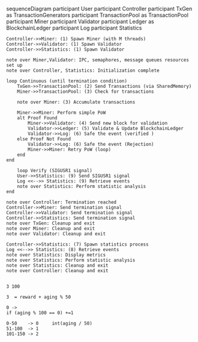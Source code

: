 sequenceDiagram
    participant User
    participant Controller
    participant TxGen as TransactionGenerators
    participant TransactionPool as TransactionPool
    participant Miner
    participant Validator
    participant Ledger as BlockchainLedger
    participant Log
    participant Statistics

    Controller->>Miner: (1) Spawn Miner (with M threads)
    Controller->>Validator: (1) Spawn Validator
    Controller->>Statistics: (1) Spawn Validator

    note over Miner,Validator: IPC, semaphores, message queues resources set up
    note over Controller, Statistics: Initialization complete
    
    loop Continuous (until termination condition)
        TxGen->>TransactionPool: (2) Send Transactions (via SharedMemory)
        Miner->>TransactionPool: (3) Check for transactions
        
        note over Miner: (3) Accumulate transactions

        Miner->>Miner: Perform simple PoW
        alt Proof Found
            Miner->>Validator: (4) Send new block for validation
            Validator->>Ledger: (5) Validate & Update BlockchainLedger
            Validator->>Log: (6) Safe the event (verified )
        else Proof Not Found
            Validator->>Log: (6) Safe the event (Rejection)
            Miner->>Miner: Retry PoW (loop)
        end
    end

        loop Verify (SIGUSR1 signal)
        User->>Statistics: (9) Send SIGUSR1 signal
        Log <<-->> Statistics: (9) Retrieve events
        note over Statistics: Perform statistic analysis
    end

    note over Controller: Termination reached
    Controller->>Miner: Send termination signal
    Controller->>Validator: Send termination signal
    Controller->>Statistics: Send termination signal
    note over TxGen: Cleanup and exit
    note over Miner: Cleanup and exit
    note over Validator: Cleanup and exit

    Controller->>Statistics: (7) Spawn statistics process
    Log <<-->> Statistics: (8) Retrieve events
    note over Statistics: Display metrics
    note over Statistics: Perform statistic analysis
    note over Statistics: Cleanup and exit
    note over Controller: Cleanup and exit


    3 100

    3  = reward + aging % 50

    0 -> 
    if (aging % 100 == 0) +=1

    0-50    -> 0     int(aging / 50)
    51-100  -> 1
    101-150 -> 2